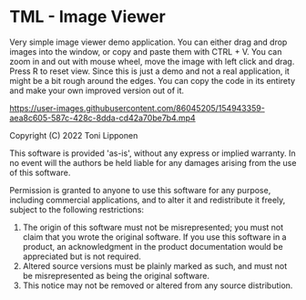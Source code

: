 # TML - Image Viewer

Very simple image viewer demo application. You can either drag and drop images into the window, or copy and paste them with CTRL + V.
You can zoom in and out with mouse wheel, move the image with left click and drag. Press R to reset view.
Since this is just a demo and not a real application, it might be a bit rough around the edges. You can copy the code in its entirety and make your own improved version out of it.



https://user-images.githubusercontent.com/86045205/154943359-aea8c605-587c-428c-8dda-cd42a70be7b4.mp4



Copyright (C) 2022 Toni Lipponen

This software is provided 'as-is', without any express or implied
warranty.  In no event will the authors be held liable for any damages
arising from the use of this software.

Permission is granted to anyone to use this software for any purpose,
including commercial applications, and to alter it and redistribute it
freely, subject to the following restrictions:

1. The origin of this software must not be misrepresented; you must not
   claim that you wrote the original software. If you use this software
   in a product, an acknowledgment in the product documentation would be
   appreciated but is not required.
2. Altered source versions must be plainly marked as such, and must not be
   misrepresented as being the original software.
3. This notice may not be removed or altered from any source distribution.
